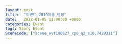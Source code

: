 ```yaml
---
layout: post
title:  "이벤트_2019여름_엔딩"
date:   2022-01-05 11:00:00 +0000
categories: Event
Tags: Story Event
SceneCode: ["scene_evt190627_cp0_q2_s10,7429311"]
---
```

